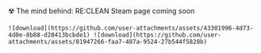 ☢️ The mind behind: RE:CLEAN
    Steam page coming soon

    ![download](https://github.com/user-attachments/assets/43301996-4d73-4d0e-8b88-d28413bcbde1) ![download](https://github.com/user-attachments/assets/81947266-faa7-487a-9524-27b544f5828b)

